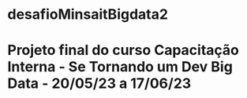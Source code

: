 # desafioMinsaitBigdata2
# Projeto final do curso Capacitação Interna - Se Tornando um Dev Big Data - 20/05/23 a 17/06/23